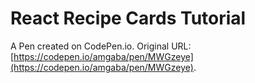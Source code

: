 # React Recipe Cards Tutorial

A Pen created on CodePen.io. Original URL: [https://codepen.io/amgaba/pen/MWGzeye](https://codepen.io/amgaba/pen/MWGzeye).

